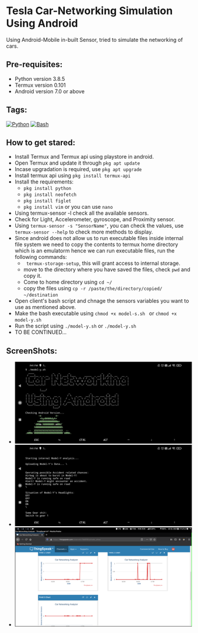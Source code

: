 # Tesla Car-Networking Simulation Using Android
Using Android-Mobile in-built Sensor, tried to simulate the networking of cars.

## Pre-requisites:
  - Python version 3.8.5
  - Termux version 0.101
  - Android version 7.0 or above
## Tags:
[![Python](https://img.shields.io/badge/-Python-black?style=flat&logo=python&link=https://github.com/Anuragkar234)](https://github.com/Anuragkar234)
[![Bash](https://img.shields.io/badge/-Bash-black?style=flat&logo=bash&link=https://github.com/Anuragkar234)](https://github.com/Anuragkar234)
## How to get stared:
  - Install Termux and Termux api using playstore in android.
  - Open Termux and update it through ` pkg apt update `
  - Incase upgradation is required, use ` pkg apt upgrade `
  - Install termux api using ` pkg install termux-api `
  - Install the requirements:
    - ` pkg install python `
    - ` pkg install neofetch `
    - ` pkg install figlet `
    - ` pkg install vim ` or you can use `nano`
  - Using termux-sensor -l check all the available sensors.
  - Check for Light, Accelerometer, gyroscope, and Proximity sensor.
  - Using ` termux-sensor -s "SensorName" `, you can check the values, use `termux-sensor --help` to check more methods to display.
  - Since android does not allow us to run executable files inside internal file system we need to copy the contents to termux home directory which is an emulatorm hence we can run executable files, run the following commands:
    - ` termux-storage-setup`, this will grant access to internal storage.
    - move to the directory where you have saved the files, check `pwd` and copy it.
    - Come to home directory using ` cd ~/ `
    - copy the files using ` cp -r /paste/the/directory/copied/ ~/destination `
  - Open client's bash script and chnage the sensors variables you want to use as mentioned above.
  - Make the bash executable using ` chmod +x model-s.sh  ` or ` chmod +x model-y.sh `
  - Run the script using ` ./model-y.sh ` or ` ./model-y.sh `
  - TO BE CONTINUED...
   
## ScreenShots:
  - ![demo4](./4.jpeg?raw=true "IOT")
  - ![demo2](./2.jpeg?raw=true "IOT")
  - ![demo2](./1.png?raw=true "IOT")

